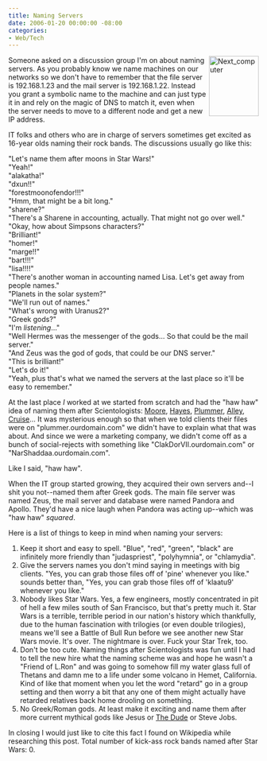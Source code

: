 ```yaml
---
title: Naming Servers
date: 2006-01-20 00:00:00 -08:00
categories:
- Web/Tech
---
```


<p><a onclick="window.open(this.href, '_blank', 'width=400,height=484,scrollbars=no,resizable=no,toolbar=no,directories=no,location=no,menubar=no,status=no,left=0,top=0'); return false" href="http://torrez.typepad.com/.shared/image.html?/photos/uncategorized/next_computer.jpg"><img width="100" height="121" border="0" src="http://notes.torrez.org/images/next_computer.jpg" title="Next_computer" alt="Next_computer" style="margin: 0px 0px 5px 5px; float: right;" /></a>
Someone asked on a discussion group I'm on about naming servers. As you probably know we name machines on our networks so we don't have to remember that the file server is 192.168.1.23 and the mail server is 192.168.1.22. Instead you grant a symbolic name to the machine and can just type it in and rely on the magic of DNS to match it, even when the server needs to move to a different node and get a new IP address.
</p>
<p>
IT folks and others who are in charge of servers sometimes get excited as 16-year olds naming their rock bands. The discussions usually go like this:
</p>
<p>
&quot;Let's name them after moons in Star Wars!&quot;<br />
&quot;Yeah!&quot;<br />
&quot;alakatha!&quot;<br />
&quot;dxun!!&quot;<br />
&quot;forestmoonofendor!!!&quot;<br />
&quot;Hmm, that might be a bit long.&quot;<br />
&quot;sharene?&quot;<br />
&quot;There's a Sharene in accounting, actually. That might not go over well.&quot;<br />
&quot;Okay, how about Simpsons characters?&quot;<br />
&quot;Brilliant!&quot;<br />
&quot;homer!&quot;<br />
&quot;marge!!&quot;<br />
&quot;bart!!!&quot;<br />
&quot;lisa!!!!&quot;<br />
&quot;There's another woman in accounting named Lisa. Let's get away from people names.&quot;<br />
&quot;Planets in the solar system?&quot;<br />
&quot;We'll run out of names.&quot;<br />
&quot;What's wrong with Uranus2?&quot;<br />
&quot;Greek gods?&quot;<br />
&quot;I'm <em>listening</em>...&quot;<br />
&quot;Well Hermes was the messenger of the gods... So that could be the mail server.&quot;<br />
&quot;And Zeus was the god of gods, that could be our DNS server.&quot;<br />
&quot;This is brilliant!&quot;<br />
&quot;Let's do it!&quot;<br />
&quot;Yeah, plus that's what we named the servers at the last place so it'll be easy to remember.&quot;<br />
</p>
<p>
At the last place <em>I</em> worked at we started from scratch and had the &quot;haw haw&quot; idea of naming them after Scientologists: <a href="http://www.google.com/search?q=demi+moore">Moore</a>, <a href="http://www.google.com/search?q=isaac+hayes">Hayes</a>, <a href="http://www.google.com/search?q=amanda+plummer">Plummer</a>, <a href="http://www.google.com/search?q=kirsty+alley">Alley</a>, <a href="http://www.google.com/search?q=tom+cruise">Cruise</a>... It was mysterious enough so that when we told clients their files were on &quot;plummer.ourdomain.com&quot; we didn't have to explain what that was about. And since we were a marketing company, we didn't come off as a bunch of social-rejects with something like &quot;ClakDorVII.ourdomain.com&quot; or &quot;NarShaddaa.ourdomain.com&quot;.
</p>
<p>
Like I said, &quot;haw haw&quot;.
</p>
<p>
When the IT group started growing, they acquired their own servers and--I shit you not--named them after Greek gods. The main file server was named Zeus, the mail server and database were named Pandora and Apollo. They'd have a nice laugh when Pandora was acting up--which was &quot;haw haw&quot; <em>squared</em>.
</p>
<p>
Here is a list of things to keep in mind when naming your servers:
</p>
<ol>
<li>Keep it short and easy to spell. &quot;Blue&quot;, &quot;red&quot;, &quot;green&quot;, &quot;black&quot; are infinitely more friendly than &quot;judaspriest&quot;, &quot;polyhymnia&quot;, or &quot;chlamydia&quot;.</li>
<li>Give the servers names you don't mind saying in meetings with big clients. &quot;Yes, you can grab those files off of 'pine' whenever you like.&quot; sounds better than, &quot;Yes, you can grab those files off of 'klaatu9' whenever you like.&quot;</li>
<li>Nobody likes Star Wars. Yes, a few engineers, mostly concentrated in pit of hell a few miles south of San Francisco, but that's pretty much it. Star Wars is a terrible, terrible period in our nation's history which thankfully, due to the human fascination with trilogies (or even double trilogies), means we'll see a Battle of Bull Run before we see another new Star Wars movie. It's over. The nightmare is over. Fuck your Star Trek, too.</li>
<li>Don't be too cute. Naming things after Scientologists was fun until I had to tell the new hire what the naming scheme was and hope he wasn't a &quot;Friend of L.Ron&quot; and was going to somehow fill my water glass full of Thetans and damn me to a life under some volcano in Hemet, California. Kind of like that moment when you let the word &quot;retard&quot; go in a group setting and then worry a bit that any one of them might actually have retarded relatives back home drooling on something.</li>
<li>No Greek/Roman gods. At least make it exciting and name them after more current mythical gods like Jesus or <a href="http://www.imdb.com/title/tt0118715/">The Dude</a> or Steve Jobs.</li>
</ol>
<p>
In closing I would just like to cite this fact I found on Wikipedia while researching this post. Total number of kick-ass rock bands named after Star Wars: 0.
</p>

